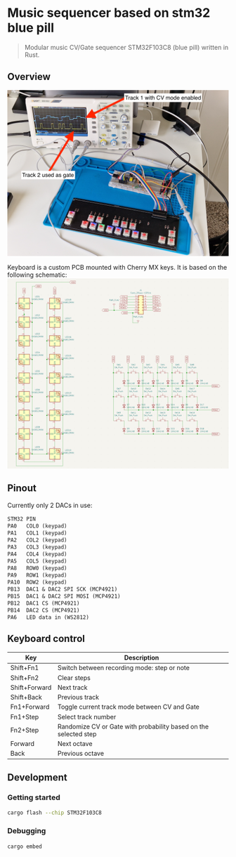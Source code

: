 Music sequencer based on stm32 blue pill
========================================

> Modular music CV/Gate sequencer STM32F103C8 (blue pill) written in Rust.

## Overview

![STM32F103C8 music sequencer](./build/stm32-sequencer.png)

Keyboard is a custom PCB mounted with Cherry MX keys. It is based on the
following schematic:
![Keyboard sequencer prototype](./build/keyboard-schema.png)

## Pinout

Currently only 2 DACs in use:

```
STM32 PIN
PA0   COL0 (keypad)
PA1   COL1 (keypad)
PA2   COL2 (keypad)
PA3   COL3 (keypad)
PA4   COL4 (keypad)
PA5   COL5 (keypad)
PA8   ROW0 (keypad)
PA9   ROW1 (keypad)
PA10  ROW2 (keypad)
PB13  DAC1 & DAC2 SPI SCK (MCP4921)
PB15  DAC1 & DAC2 SPI MOSI (MCP4921)
PB12  DAC1 CS (MCP4921)
PB14  DAC2 CS (MCP4921)
PA6   LED data in (WS2812)
```

## Keyboard control

| Key           | Description
|---------------|--------------------------------------------------------------
| Shift+Fn1     | Switch between recording mode: step or note
| Shift+Fn2     | Clear steps
| Shift+Forward | Next track
| Shift+Back    | Previous track
| Fn1+Forward   | Toggle current track mode between CV and Gate
| Fn1+Step      | Select track number
| Fn2+Step      | Randomize CV or Gate with probability based on the selected step
| Forward       | Next octave
| Back          | Previous octave

## Development

###  Getting started

```bash
cargo flash --chip STM32F103C8
```

### Debugging

```bash
cargo embed
```
